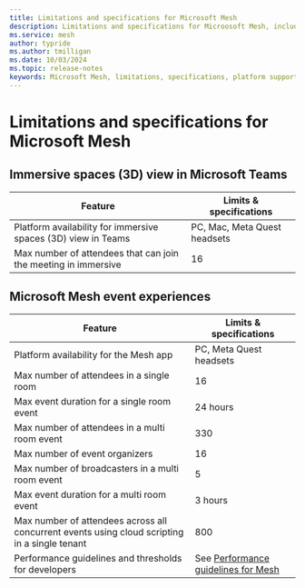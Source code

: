 ```yaml
---
title: Limitations and specifications for Microsoft Mesh
description: Limitations and specifications for Microosoft Mesh, including the platform support and maximum number of participants.
ms.service: mesh
author: typride 
ms.author: tmilligan
ms.date: 10/03/2024
ms.topic: release-notes
keywords: Microsoft Mesh, limitations, specifications, platform support, maximum number of people, documentation, features, performance
---
```


# Limitations and specifications for Microsoft Mesh

## Immersive spaces (3D) view in Microsoft Teams

| **Feature**                                                    | **Limits & specifications**  |
|----------------------------------------------------------------|------------------------------|
| Platform availability for immersive spaces (3D) view in Teams  | PC, Mac, Meta Quest headsets |
| Max number of attendees that can join the meeting in immersive | 16                           |

## Microsoft Mesh event experiences

| **Feature**                                                                                   | **Limits & specifications**                                                                                |
|-----------------------------------------------------------------------------------------------|------------------------------------------------------------------------------------------------------------|
| Platform availability for the Mesh app                                                        | PC, Meta Quest headsets                                                                                    |
| Max number of attendees in a single room                                                      | 16                                                                                                         |
| Max event duration for a single room event                                                    | 24 hours                                                                                                   |
| Max number of attendees in a multi room event                                                 | 330                                                                                                        |
| Max number of event organizers                                                                | 16                                                                                                         |
| Max number of broadcasters in a multi room event                                              | 5                                                                                                          |
| Max event duration for a multi room event                                                     | 3 hours                                                                                                    |
| Max number of attendees across all concurrent events using cloud scripting in a single tenant | 800                                                                                                        |
| Performance guidelines and thresholds for developers                                          | See [Performance guidelines for Mesh](../develop/debug-and-optimize-performance/performance-guidelines.md) |
